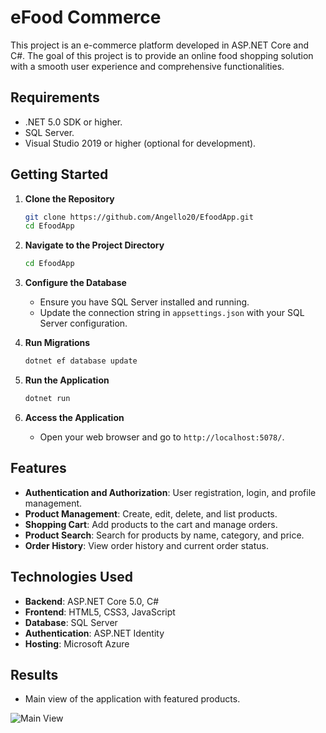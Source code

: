 # eFood Commerce

This project is an e-commerce platform developed in ASP.NET Core and C#. The goal of this project is to provide an online food shopping solution with a smooth user experience and comprehensive functionalities.

## Requirements

- .NET 5.0 SDK or higher.
- SQL Server.
- Visual Studio 2019 or higher (optional for development).

## Getting Started

1. **Clone the Repository**

   ```bash
   git clone https://github.com/Angello20/EfoodApp.git
   cd EfoodApp
   ```

2. **Navigate to the Project Directory**

   ```bash
   cd EfoodApp
   ```

3. **Configure the Database**

   - Ensure you have SQL Server installed and running.
   - Update the connection string in `appsettings.json` with your SQL Server configuration.

4. **Run Migrations**

   ```bash
   dotnet ef database update
   ```

5. **Run the Application**

   ```bash
   dotnet run
   ```

6. **Access the Application**

   - Open your web browser and go to `http://localhost:5078/`.

## Features

- **Authentication and Authorization**: User registration, login, and profile management.
- **Product Management**: Create, edit, delete, and list products.
- **Shopping Cart**: Add products to the cart and manage orders.
- **Product Search**: Search for products by name, category, and price.
- **Order History**: View order history and current order status.

## Technologies Used

- **Backend**: ASP.NET Core 5.0, C#
- **Frontend**: HTML5, CSS3, JavaScript
- **Database**: SQL Server
- **Authentication**: ASP.NET Identity
- **Hosting**: Microsoft Azure

## Results

- Main view of the application with featured products.

![Main View](path/to/your/image.png)












